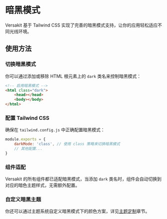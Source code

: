 # 暗黑模式

Versakit 基于 Tailwind CSS 实现了完善的暗黑模式支持，让你的应用轻松适应不同光线环境。

## 使用方法

### 切换暗黑模式

你可以通过添加或移除 HTML 根元素上的 `dark` 类名来控制暗黑模式：

```html
<!-- 启用暗黑模式 -->
<html class="dark">
	<head></head>
	<body></body>
</html>
```

### 配置 Tailwind CSS

确保在 `tailwind.config.js` 中正确配置暗黑模式：

```js
module.exports = {
	darkMode: 'class', // 使用 class 策略来切换暗黑模式
	// 其他配置...
}
```

### 组件适配

Versakit 的所有组件都已适配暗黑模式，当添加 `dark` 类名时，组件会自动切换到对应的暗色主题样式，无需额外配置。

### 自定义暗黑主题

你还可以通过主题系统自定义暗黑模式下的颜色方案，详见[主题定制](/guide/theme/)章节。
